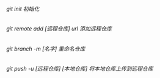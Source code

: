 ###### git init 初始化
###### git remote add [远程仓库] url 添加远程仓库
###### git branch -m [名字]  重命名仓库
###### git push -u [远程仓库] [本地仓库] 将本地仓库上传到远程仓库